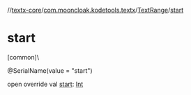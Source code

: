 //[textx-core](../../../index.md)/[com.mooncloak.kodetools.textx](../index.md)/[TextRange](index.md)/[start](start.md)

# start

[common]\

@SerialName(value = &quot;start&quot;)

open override val [start](start.md): [Int](https://kotlinlang.org/api/latest/jvm/stdlib/kotlin/-int/index.html)
